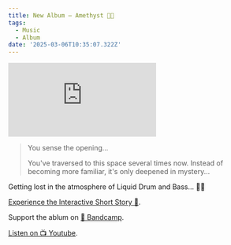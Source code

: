 ```yaml
---
title: New Album – Amethyst 💎🌊
tags:
  - Music
  - Album
date: '2025-03-06T10:35:07.322Z'
---
```


<iframe src="https://www.youtube-nocookie.com/embed/Ngb1owO7ByU?modestbranding=1&showinfo=0&rel=0" title="YouTube video player" frameborder="0" allow="accelerometer; autoplay; encrypted-media; gyroscope; picture-in-picture;" allowfullscreen className="youtube_video"></iframe>

> You sense the opening...
>
> You've traversed to this space several times now. Instead of becoming more familiar, it's only deepened in mystery...

Getting lost in the atmosphere of Liquid Drum and Bass... 💎🌊

[Experience the Interactive Short Story 🔮](/amethyst-zone).

Support the ablum on [🤘 Bandcamp](https://letsgochris.bandcamp.com/album/amethyst).

[Listen on 📺 Youtube](https://youtu.be/Ngb1owO7ByU).
